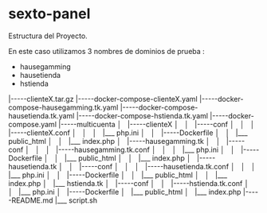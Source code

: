 # sexto-panel
Estructura del Proyecto.

En este caso utilizamos 3 nombres de dominios de prueba :

- hausegamming
- hausetienda
- hstienda

|-----clienteX.tar.gz
|-----docker-compose-clienteX.yaml
|-----docker-compose-hausegamming.tk.yaml
|-----docker-compose-hausetienda.tk.yaml
|-----docker-compose-hstienda.tk.yaml
|-----docker-compose.yaml
|-----multicuenta
│   |-----clienteX
│   │   |-----conf
│   │   │   |-----clienteX.conf
│   │   │   |___ php.ini
│   │   |-----Dockerfile
│   │   |___ public_html
│   │       |___ index.php
│   |-----hausegamming.tk
│   │   |-----conf
│   │   │   |-----hausegamming.tk.conf
│   │   │   |___ php.ini
│   │   |-----Dockerfile
│   │   |___ public_html
│   │       |___ index.php
│   |-----hausetienda.tk
│   │   |-----conf
│   │   │   |-----hausetienda.tk.conf
│   │   │   |___ php.ini
│   │   |-----Dockerfile
│   │   |___ public_html
│   │       |___ index.php
│   |___ hstienda.tk
│       |-----conf
│       │   |-----hstienda.tk.conf
│       │   |___ php.ini
│       |-----Dockerfile
│       |___ public_html
│           |___ index.php
|-----README.md
|___ script.sh
